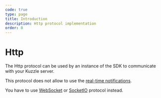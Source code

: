 ```yaml
---
code: true
type: page
title: Introduction
description: Http protocol implementation
order: 0
---
```


# Http

The Http protocol can be used by an instance of the SDK to communicate with your Kuzzle server.

<div class="alert alert-info">
  <p>
  This protocol does not allow to use the <a href="/sdk/js/6/essentials/realtime-notifications/">real-time notifications</a>. 
  </p>
  <p>
  You have to use <a href="/sdk/js/6/websocket">WebSocket</a> or <a href="/sdk/js/6/socketio">SocketIO</a> protocol instead.
  </p>
</div>
